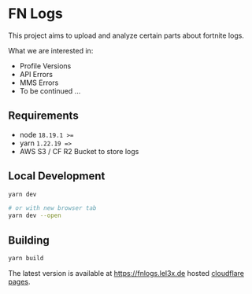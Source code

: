 # FN Logs

This project aims to upload and analyze certain parts about fortnite logs.

What we are interested in:

- Profile Versions
- API Errors
- MMS Errors
- To be continued ...

## Requirements

- node `18.19.1 >=`
- yarn `1.22.19 =>`
- AWS S3 / CF R2 Bucket to store logs

## Local Development

```bash
yarn dev

# or with new browser tab
yarn dev --open
```

## Building

```bash
yarn build
```

The latest version is available at https://fnlogs.lel3x.de hosted [cloudflare pages](pages.dev).
